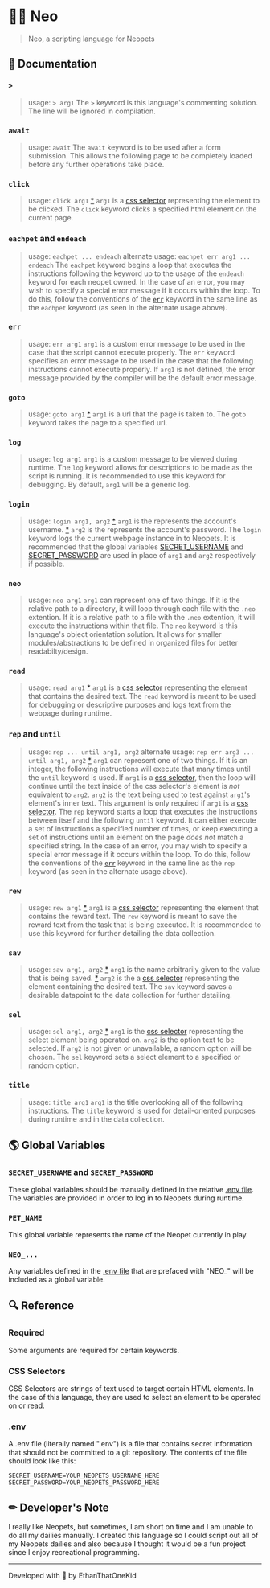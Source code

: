 # 🐱‍👤 Neo
> Neo, a scripting language for Neopets

## 📃 Documentation
### `>`
> usage: `> arg1`
The `>` keyword is this language's commenting solution. The line will be ignored in compilation.
### `await`
> usage: `await`
The `await` keyword is to be used after a form submission. This allows the following page to be completely loaded before any further operations take place.
### `click`
> usage: `click arg1`
> [*](#required) `arg1` is a [css selector](#css-selectors) representing the element to be clicked.
The `click` keyword clicks a specified html element on the current page.
### `eachpet` and `endeach`
> usage: `eachpet ... endeach`
> alternate usage: `eachpet err arg1 ... endeach`
The `eachpet` keyword begins a loop that executes the instructions following the keyword up to the usage of the `endeach` keyword for each neopet owned.
In the case of an error, you may wish to specify a special error message if it occurs within the loop. To do this, follow the conventions of the [`err`](#err) keyword in the same line as the `eachpet` keyword (as seen in the alternate usage above).
### `err`
> usage: `err arg1`
> `arg1` is a custom error message to be used in the case that the script cannot execute properly.
The `err` keyword specifies an error message to be used in the case that the following instructions cannot execute properly. If `arg1` is not defined,  the error message provided by the compiler will be the default error message.
### `goto`
> usage: `goto arg1`
> [*](#required) `arg1` is a url that the page is taken to.
The `goto` keyword takes the page to a specified url.
### `log`
> usage: `log arg1`
> `arg1` is a custom message to be viewed during runtime.
The `log` keyword allows for descriptions to be made as the script is running. It is recommended to use this keyword for debugging. By default, `arg1` will be a generic log.
### `login`
> usage: `login arg1, arg2`
> [*](#required) `arg1` is the represents the account's username.
> [*](#required) `arg2` is the represents the account's password.
The `login` keyword logs the current webpage instance in to Neopets. It is recommended that the global variables [SECRET_USERNAME](#secret_username) and [SECRET_PASSWORD](#secret_password) are used in place of `arg1` and `arg2` respectively if possible.
### `neo`
> usage: `neo arg1`
> `arg1` can represent one of two things. If it is the relative path to a directory, it will loop through each file with the `.neo` extention. If it is a relative path to a file with the `.neo` extention, it will execute the instructions within that file.
The `neo` keyword is this language's object orientation solution. It allows for smaller modules/abstractions to be defined in organized files for better readabilty/design.
### `read`
> usage: `read arg1`
> [*](#required) `arg1` is a [css selector](#css-selectors) representing the element that contains the desired text.
The `read` keyword is meant to be used for debugging or descriptive purposes and logs text from the webpage during runtime.
### `rep` and `until`
> usage: `rep ... until arg1, arg2`
> alternate usage: `rep err arg3 ... until arg1, arg2`
> [*](#required) `arg1` can represent one of two things. If it is an integer, the following instructions will execute that many times until the `until` keyword is used. If `arg1` is a [css selector](#css-selector), then the loop will continue until the text inside of the css selector's element is *not* equivalent to `arg2`.
> `arg2` is the text being used to test against `arg1`'s element's inner text. 
This argument is only required if `arg1` is a [css selector](#css-selector).
The `rep` keyword starts a loop that executes the instructions between itself and the following `until` keyword. It can either execute a set of instructions a specified number of times, or keep executing a set of instructions until an element on the page *does not* match a specified string.
In the case of an error, you may wish to specify a special error message if it occurs within the loop. To do this, follow the conventions of the [`err`](#err) keyword in the same line as the `rep` keyword (as seen in the alternate usage above).
### `rew`
> usage: `rew arg1`
> [*](#required) `arg1` is a [css selector](#css-selectors) representing the element that contains the reward text.
The `rew` keyword is meant to save the reward text from the task that is being executed. It is recommended to use this keyword for further detailing the data collection.
### `sav`
> usage: `sav arg1, arg2`
> [*](#required) `arg1` is the name arbitrarily given to the value that is being saved.
> [*](#required) `arg2` is the a [css selector](#css-selectors) representing the element containing the desired text.
The `sav` keyword saves a desirable datapoint to the data collection for further detailing.
### `sel`
> usage: `sel arg1, arg2`
> [*](#required) `arg1` is the [css selector](#css-selectors) representing the select element being operated on.
> `arg2` is the option text to be selected. If `arg2` is not given or unavailable, a random option will be chosen.
The `sel` keyword sets a select element to a specified or random option.
### `title`
> usage: `title arg1`
> `arg1` is the title overlooking all of the following instructions.
The `title` keyword is used for detail-oriented purposes during runtime and in the data collection.

## 🌎 Global Variables
### `SECRET_USERNAME` and `SECRET_PASSWORD`
These global variables should be manually defined in the relative [.env file](#.env). The variables are provided in order to log in to Neopets during runtime.
### `PET_NAME`
This global variable represents the name of the Neopet currently in play.
### `NEO_...`
Any variables defined in the [.env file](#.env) that are prefaced with "NEO_" will be included as a global variable.

## 🔍 Reference
### Required
Some arguments are required for certain keywords.
### CSS Selectors
CSS Selectors are strings of text used to target certain HTML elements. In the case of this language, they are used to select an element to be operated on or read.
### .env
A .env file (literally named ".env") is a file that contains secret information that should not be committed to a git repository. The contents of the file should look like this:
```
SECRET_USERNAME=YOUR_NEOPETS_USERNAME_HERE
SECRET_PASSWORD=YOUR_NEOPETS_PASSWORD_HERE
```

## ✏ Developer's Note
I really like Neopets, but sometimes, I am short on time and I am unable to do all my dailies manually. I created this language so I could script out all of my Neopets dailies and also because I thought it would be a fun project since I enjoy recreational programming.

---

Developed with 💖 by EthanThatOneKid